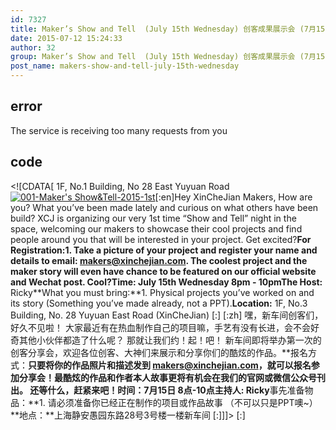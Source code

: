 ```yaml
---
id: 7327
title: Maker’s Show and Tell  (July 15th Wednesday) 创客成果展示会 (7月15日 周三)
date: 2015-07-12 15:24:33
author: 32
group: Maker’s Show and Tell  (July 15th Wednesday) 创客成果展示会 (7月15日 周三)
post_name: makers-show-and-tell-july-15th-wednesday
---
```


## error
The service is receiving too many requests from you

## code
 <!\[CDATA\[ 1F, No.1 Building, No 28 East Yuyuan Road [![001-Maker's Show&Tell-2015-1st](http://xinchejian.com/wp-content/uploads/2015/07/001-Opening-poster-NoText-400x400-400x400.jpg)](http://xinchejian.huodongxing.com/event/map/5244063275800)\[:en\]Hey XinCheJian Makers, How are you? What you’ve been made lately and curious on what others have been build? XCJ is organizing our very 1st time “Show and Tell” night in the space, welcoming our makers to showcase their cool projects and find people around you that will be interested in your project. Get excited?**For Registration:**1\. Take a picture of your project and register your name and details to email: makers@xinchejian.com. The coolest project and the maker story will even have chance to be featured on our official website and Wechat post. Cool?**Time:** July 15th Wednesday 8pm - 10pm**The Host:** Ricky**What you must bring:**1\. Physical projects you’ve worked on and its story (Something you’ve made already, not a PPT).**Location:** 1F, No.3 Building, No. 28 Yuyuan East Road (XinCheJian) \[:\] \[:zh\] 嘿，新车间创客们， 好久不见啦！ 大家最近有在热血制作自己的项目嘛，手艺有没有长进，会不会好奇其他小伙伴都造了什么呢？ 那就让我们约！起！吧！ 新车间即将举办第一次的创客分享会，欢迎各位创客、大神们来展示和分享你们的酷炫的作品。**报名方式：**只要将你的作品照片和描述发到 makers@xinchejian.com，就可以报名参加分享会！最酷炫的作品和作者本人故事更将有机会在我们的官网或微信公众号刊出。 还等什么，赶紧来吧！**时间：**7月15日 8点-10点**主持人:** Ricky**事先准备物品：**1\. 请必须准备你已经正在制作的项目或作品故事 （不可以只是PPT噢\~）**地点：**上海静安愚园东路28号3号楼一楼新车间 \[:\]\]\]> \[:\]
